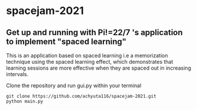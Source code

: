 # spacejam-2021
## Get up and running with Pi!=22/7 's application to implement "spaced learning"
This is an application based on spaced learning i.e a memorization technique using the spaced learning effect, which demonstrates that learning sessions are more effective when they are spaced out in increasing intervals.

Clone the repository and run gui.py within your terminal
```shell
git clone https://github.com/achyuta116/spacejam-2021.git
python main.py
```
